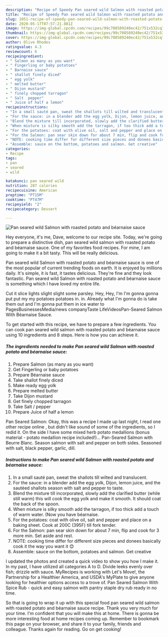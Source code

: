 ```yaml
---
description: "Recipe of Speedy Pan seared wild Salmon with roasted potato and béarnaise sauce"
title: "Recipe of Speedy Pan seared wild Salmon with roasted potato and béarnaise sauce"
slug: 1051-recipe-of-speedy-pan-seared-wild-salmon-with-roasted-potato-and-bearnaise-sauce
date: 2020-05-17T07:57:21.881Z
image: https://img-global.cpcdn.com/recipes/99c708589240ec42/751x532cq70/pan-seared-wild-salmon-with-roasted-potato-and-bearnaise-sauce-recipe-main-photo.jpg
thumbnail: https://img-global.cpcdn.com/recipes/99c708589240ec42/751x532cq70/pan-seared-wild-salmon-with-roasted-potato-and-bearnaise-sauce-recipe-main-photo.jpg
cover: https://img-global.cpcdn.com/recipes/99c708589240ec42/751x532cq70/pan-seared-wild-salmon-with-roasted-potato-and-bearnaise-sauce-recipe-main-photo.jpg
author: Olive Rhodes
ratingvalue: 4.3
reviewcount: 6
recipeingredient:
- " Salmon as many as you want"
- " Fingerling or baby potatoes"
- " Barnaise sauce"
- " shallot finely diced"
- " egg yolk"
- " melted butter"
- " Dijon mustard"
- " finely chopped tarragon"
- " Salt  pepper"
- " Juice of half a lemon"
recipeinstructions:
- "In a small sauté pan, sweat the shallots till wilted and translucent."
- "For the sauce: in a blender add the egg yolk, Dijon, lemon juice, and the sautéed shallots season with salt and pepper to taste."
- "Blend the mixture till incorporated, slowly add the clarified butter (while still warm) this will cook the egg yolk and make it smooth. It should coat the back of the spoon."
- "When mixture is silky smooth add the tarragon, if too thick add a touch of warm water. (Now you have béarnaise."
- "For the potatoes: coat with olive oil, salt and pepper and place on a baking sheet. Cook at 200C (395F) till fork tender."
- "For the Salmon: pan sear skin down for about 7 min, flip and cook for 3 more min. Set aside and rest."
- "NOTE: cooking time differ for different size pieces and donees basically cook it the way you want it 😊"
- "Assemble: sauce on the bottom, potatoes and salmon. Get creative"
categories:
- Recipe
tags:
- pan
- seared
- wild

katakunci: pan seared wild 
nutrition: 287 calories
recipecuisine: American
preptime: "PT15M"
cooktime: "PT47M"
recipeyield: "2"
recipecategory: Dessert

---
```



![Pan seared wild Salmon with roasted potato and béarnaise sauce](https://img-global.cpcdn.com/recipes/99c708589240ec42/751x532cq70/pan-seared-wild-salmon-with-roasted-potato-and-bearnaise-sauce-recipe-main-photo.jpg)

Hey everyone, it's me, Dave, welcome to our recipe site. Today, we're going to prepare a distinctive dish, pan seared wild salmon with roasted potato and béarnaise sauce. One of my favorites food recipes. For mine, I am going to make it a bit tasty. This will be really delicious.

Pan seared wild Salmon with roasted potato and béarnaise sauce is one of the most popular of current trending foods on earth. It is enjoyed by millions daily. It's simple, it is fast, it tastes delicious. They're fine and they look fantastic. Pan seared wild Salmon with roasted potato and béarnaise sauce is something which I have loved my entire life.

Cut it slice lights slight slight some parsley. Hey, Hey, I&#39;m I&#39;m gonna gonna put put my my potatoes potatoes in. in. Already what I&#39;m gonna do is take them out and I&#39;m gonna put them in ice water to PagesBusinessesMedia/news companyTaste LifeVideosPan-Seared Salmon With Béarnaise Sauce.


To get started with this recipe, we have to prepare a few ingredients. You can cook pan seared wild salmon with roasted potato and béarnaise sauce using 10 ingredients and 8 steps. Here is how you can achieve it.

<!--inarticleads1-->

##### The ingredients needed to make Pan seared wild Salmon with roasted potato and béarnaise sauce:

1. Prepare  Salmon (as many as you want)
1. Get  Fingerling or baby potatoes
1. Prepare  Béarnaise sauce
1. Take  shallot finely diced
1. Make ready  egg yolk
1. Prepare  melted butter
1. Take  Dijon mustard
1. Get  finely chopped tarragon
1. Take  Salt / pepper
1. Prepare  Juice of half a lemon


Pan Seared Salmon: Okay, this was a recipe I made up last night, I read one other recipe online , but didn&#39;t like sound of some of the ingredients, so I redid it. On the side I have some mixed herb potato medallions (bonus material - potato medallion recipe included!)… Pan-Seared Salmon with Beurre Blanc. Season salmon with salt and pepper on both sides. Seasoned with salt, black pepper, garlic, dill. 

<!--inarticleads2-->

##### Instructions to make Pan seared wild Salmon with roasted potato and béarnaise sauce:

1. In a small sauté pan, sweat the shallots till wilted and translucent.
1. For the sauce: in a blender add the egg yolk, Dijon, lemon juice, and the sautéed shallots season with salt and pepper to taste.
1. Blend the mixture till incorporated, slowly add the clarified butter (while still warm) this will cook the egg yolk and make it smooth. It should coat the back of the spoon.
1. When mixture is silky smooth add the tarragon, if too thick add a touch of warm water. (Now you have béarnaise.
1. For the potatoes: coat with olive oil, salt and pepper and place on a baking sheet. Cook at 200C (395F) till fork tender.
1. For the Salmon: pan sear skin down for about 7 min, flip and cook for 3 more min. Set aside and rest.
1. NOTE: cooking time differ for different size pieces and donees basically cook it the way you want it 😊
1. Assemble: sauce on the bottom, potatoes and salmon. Get creative


I updated the photos and created a quick video to show you how I make it. In my past, I have utilized all categories A to D. Divide leeks evenly over fish; drizzle with sauce. MyRecipes is working with Let&#39;s Move!, the Partnership for a Healthier America, and USDA&#39;s MyPlate to give anyone looking for healthier options access to a trove of. Pan Seared Salmon With Spice Rub - quick and easy salmon with pantry staple dry rub ready in no time. 

So that is going to wrap it up with this special food pan seared wild salmon with roasted potato and béarnaise sauce recipe. Thank you very much for your time. I'm confident that you will make this at home. There is gonna be more interesting food at home recipes coming up. Remember to bookmark this page on your browser, and share it to your family, friends and colleague. Thanks again for reading. Go on get cooking!
